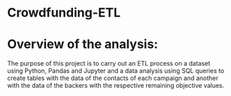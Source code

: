 # Crowdfunding-ETL

# Overview of the analysis:
The purpose of this project is to carry out an ETL process on a dataset using Python, Pandas and Jupyter and a data analysis using SQL queries to create tables with the data of the contacts of each campaign and another with the data of the backers with the respective remaining objective values.
